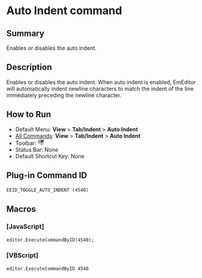 # Auto Indent command

## Summary

Enables or disables the auto indent.

## Description

Enables or disables the auto indent. When auto indent is enabled, EmEditor will automatically indent newline characters to match the indent of the line immediately preceding the newline character.

## How to Run

- Default Menu: **View** \> **Tab/Indent** \> **Auto Indent**
- [All Commands](../tools/all_commands): **View** \> **Tab/Indent** \> **Auto Indent**
- Toolbar:
![](../../images/auto_indent24x16.png)
- Status Bar: None
- Default Shortcut Key: None

## Plug-in Command ID

```
EEID_TOGGLE_AUTO_INDENT (4540)
```

## Macros

### \[JavaScript\]

```
editor.ExecuteCommandByID(4540);
```

### \[VBScript\]

```
editor.ExecuteCommandByID 4540
```
